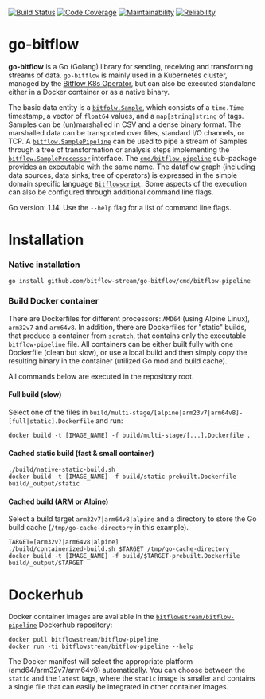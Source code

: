 [![Build Status](https://ci.bitflow.team/jenkins/buildStatus/icon?job=Bitflow%2Fgo-bitflow%2Fmaster&build=lastBuild)](http://wally144.cit.tu-berlin.de/jenkins/blue/organizations/jenkins/Bitflow%2Fgo-bitflow/activity)
[![Code Coverage](https://ci.bitflow.team/sonarqube/api/project_badges/measure?project=go-bitflow&metric=coverage)](http://wally144.cit.tu-berlin.de/sonarqube/dashboard?id=go-bitflow)
[![Maintainability](https://ci.bitflow.team/sonarqube/api/project_badges/measure?project=go-bitflow&metric=sqale_rating)](http://wally144.cit.tu-berlin.de/sonarqube/dashboard?id=go-bitflow)
[![Reliability](https://ci.bitflow.team/sonarqube/api/project_badges/measure?project=go-bitflow&metric=reliability_rating)](http://wally144.cit.tu-berlin.de/sonarqube/dashboard?id=go-bitflow)

# go-bitflow
**go-bitflow** is a Go (Golang) library for sending, receiving and transforming streams of data.
`go-bitflow` is mainly used in a Kubernetes cluster, managed by the [Bitflow K8s Operator](https://github.com/bitflow-stream/bitflow-k8s-operator), but can also be executed standalone either in a Docker container or as a native binary.

The basic data entity is a [`bitfolw.Sample`](bitflow/sample.go), which consists of a `time.Time` timestamp, a vector of `float64` values, and a `map[string]string` of tags.
Samples can be (un)marshalled in CSV and a dense binary format.
The marshalled data can be transported over files, standard I/O channels, or TCP.
A [`bitflow.SamplePipeline`](bitflow/pipeline.go) can be used to pipe a stream of Samples through a tree of transformation or analysis steps implementing the [`bitflow.SampleProcessor`](bitflow/sample_processor.go) interface.
The [`cmd/bitflow-pipeline`](cmd/bitflow-pipeline) sub-package provides an executable with the same name.
The dataflow graph (including data sources, data sinks, tree of operators) is expressed in the simple domain specific language [`Bitflowscript`](https://bitflow.readthedocs.io/projects/bitflow-antlr-grammars/en/latest/bitflow-script).
Some aspects of the execution can also be configured through additional command line flags.

Go version: 1.14. Use the `--help` flag for a list of command line flags.

# Installation

### Native installation

```
go install github.com/bitflow-stream/go-bitflow/cmd/bitflow-pipeline
```

### Build Docker container

There are Dockerfiles for different processors: `AMD64` (using Alpine Linux), `arm32v7` and `arm64v8`.
In addition, there are Dockerfiles for "static" builds, that produce a container from `scratch`, that contains only the executable `bitflow-pipeline` file.
All containers can be either built fully with one Dockerfile (clean but slow), or use a local build and then simply copy the resulting binary in the container (utilized Go mod and build cache).

All commands below are executed in the repository root.

#### Full build (slow)

Select one of the files in `build/multi-stage/[alpine|arm23v7|arm64v8]-[full|static].Dockerfile` and run:

```
docker build -t [IMAGE_NAME] -f build/multi-stage/[...].Dockerfile .
```

#### Cached static build (fast & small container)

```
./build/native-static-build.sh
docker build -t [IMAGE_NAME] -f build/static-prebuilt.Dockerfile build/_output/static
```

#### Cached build (ARM or Alpine)

Select a build target `arm32v7|arm64v8|alpine` and a directory to store the Go build cache (`/tmp/go-cache-directory` in this example).

```
TARGET=[arm32v7|arm64v8|alpine]
./build/containerized-build.sh $TARGET /tmp/go-cache-directory
docker build -t [IMAGE_NAME] -f build/$TARGET-prebuilt.Dockerfile build/_output/$TARGET
```

# Dockerhub

Docker container images are available in the [`bitflowstream/bitflow-pipeline`](https://hub.docker.com/repository/docker/bitflowstream/bitflow-pipeline) Dockerhub repository:

```
docker pull bitflowstream/bitflow-pipeline
docker run -ti bitflowstream/bitflow-pipeline --help
```

The Docker manifest will select the appropriate platform (amd64/arm32v7/arm64v8) automatically. You can choose between the `static` and the `latest` tags, where the `static` image is smaller and contains a single file that can easily be integrated in other container images.
